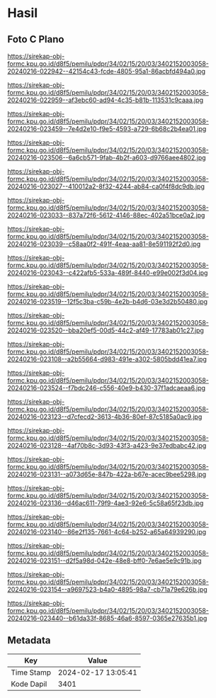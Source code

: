 # Hasil

## Foto C Plano

https://sirekap-obj-formc.kpu.go.id/d8f5/pemilu/pdpr/34/02/15/20/03/3402152003058-20240216-022942--42154c43-fcde-4805-95a1-86acbfd494a0.jpg

https://sirekap-obj-formc.kpu.go.id/d8f5/pemilu/pdpr/34/02/15/20/03/3402152003058-20240216-022959--af3ebc60-ad94-4c35-b81b-113531c9caaa.jpg

https://sirekap-obj-formc.kpu.go.id/d8f5/pemilu/pdpr/34/02/15/20/03/3402152003058-20240216-023459--7e4d2e10-f9e5-4593-a729-6b68c2b4ea01.jpg

https://sirekap-obj-formc.kpu.go.id/d8f5/pemilu/pdpr/34/02/15/20/03/3402152003058-20240216-023506--6a6cb571-9fab-4b2f-a603-d9766aee4802.jpg

https://sirekap-obj-formc.kpu.go.id/d8f5/pemilu/pdpr/34/02/15/20/03/3402152003058-20240216-023027--410012a2-8f32-4244-ab84-ca0f4f8dc9db.jpg

https://sirekap-obj-formc.kpu.go.id/d8f5/pemilu/pdpr/34/02/15/20/03/3402152003058-20240216-023033--837a72f6-5612-4146-88ec-402a51bce0a2.jpg

https://sirekap-obj-formc.kpu.go.id/d8f5/pemilu/pdpr/34/02/15/20/03/3402152003058-20240216-023039--c58aa0f2-491f-4eaa-aa81-8e591192f2d0.jpg

https://sirekap-obj-formc.kpu.go.id/d8f5/pemilu/pdpr/34/02/15/20/03/3402152003058-20240216-023043--c422afb5-533a-489f-8440-e99e002f3d04.jpg

https://sirekap-obj-formc.kpu.go.id/d8f5/pemilu/pdpr/34/02/15/20/03/3402152003058-20240216-023519--12f5c3ba-c59b-4e2b-b4d6-03e3d2b50480.jpg

https://sirekap-obj-formc.kpu.go.id/d8f5/pemilu/pdpr/34/02/15/20/03/3402152003058-20240216-023520--bba20ef5-00d5-44c2-af49-17783ab01c27.jpg

https://sirekap-obj-formc.kpu.go.id/d8f5/pemilu/pdpr/34/02/15/20/03/3402152003058-20240216-023108--a2b55664-d983-491e-a302-5805bdd41ea7.jpg

https://sirekap-obj-formc.kpu.go.id/d8f5/pemilu/pdpr/34/02/15/20/03/3402152003058-20240216-023524--f7bdc246-c556-40e9-b430-37f1adcaeaa6.jpg

https://sirekap-obj-formc.kpu.go.id/d8f5/pemilu/pdpr/34/02/15/20/03/3402152003058-20240216-023123--d7cfecd2-3613-4b36-80ef-87c5185a0ac9.jpg

https://sirekap-obj-formc.kpu.go.id/d8f5/pemilu/pdpr/34/02/15/20/03/3402152003058-20240216-023128--4af70b8c-3d93-43f3-a423-9e37edbabc42.jpg

https://sirekap-obj-formc.kpu.go.id/d8f5/pemilu/pdpr/34/02/15/20/03/3402152003058-20240216-023131--a073d65e-847b-422a-b67e-acec9bee5298.jpg

https://sirekap-obj-formc.kpu.go.id/d8f5/pemilu/pdpr/34/02/15/20/03/3402152003058-20240216-023136--d46ac611-79f9-4ae3-92e6-5c58a65f23db.jpg

https://sirekap-obj-formc.kpu.go.id/d8f5/pemilu/pdpr/34/02/15/20/03/3402152003058-20240216-023140--86e2f135-7661-4c64-b252-a65a64939290.jpg

https://sirekap-obj-formc.kpu.go.id/d8f5/pemilu/pdpr/34/02/15/20/03/3402152003058-20240216-023151--d2f5a98d-042e-48e8-bff0-7e6ae5e9c91b.jpg

https://sirekap-obj-formc.kpu.go.id/d8f5/pemilu/pdpr/34/02/15/20/03/3402152003058-20240216-023154--a9697523-b4a0-4895-98a7-cb71a79e626b.jpg

https://sirekap-obj-formc.kpu.go.id/d8f5/pemilu/pdpr/34/02/15/20/03/3402152003058-20240216-023440--b61da33f-8685-46a6-8597-0365e27635b1.jpg


## Metadata

| Key        | Value               |
| ---------- | ------------------- |
| Time Stamp | 2024-02-17 13:05:41 |
| Kode Dapil | 3401                |



